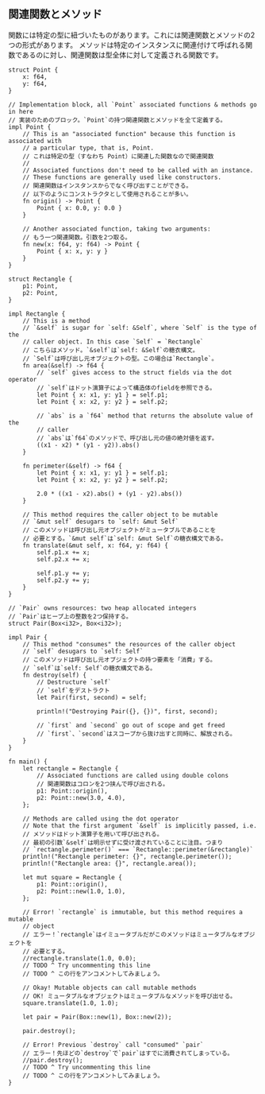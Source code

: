 ## 関連関数とメソッド

関数には特定の型に紐づいたものがあります。これには関連関数とメソッドの2つの形式があります。
メソッドは特定のインスタンスに関連付けて呼ばれる関数であるのに対し、関連関数は型全体に対して定義される関数です。

    struct Point {
        x: f64,
        y: f64,
    }

    // Implementation block, all `Point` associated functions & methods go in here
    // 実装のためのブロック。`Point`の持つ関連関数とメソッドを全て定義する。
    impl Point {
        // This is an "associated function" because this function is associated with
        // a particular type, that is, Point.
        // これは特定の型（すなわち Point）に関連した関数なので関連関数
        //
        // Associated functions don't need to be called with an instance.
        // These functions are generally used like constructors.
        // 関連関数はインスタンスからでなく呼び出すことができる。
        // 以下のようにコンストラクタとして使用されることが多い。
        fn origin() -> Point {
            Point { x: 0.0, y: 0.0 }
        }

        // Another associated function, taking two arguments:
        // もう一つ関連関数。引数を2つ取る。
        fn new(x: f64, y: f64) -> Point {
            Point { x: x, y: y }
        }
    }

    struct Rectangle {
        p1: Point,
        p2: Point,
    }

    impl Rectangle {
        // This is a method
        // `&self` is sugar for `self: &Self`, where `Self` is the type of the
        // caller object. In this case `Self` = `Rectangle`
        // こちらはメソッド。`&self`は`self: &Self`の糖衣構文。
        // `Self`は呼び出し元オブジェクトの型。この場合は`Rectangle`。
        fn area(&self) -> f64 {
            // `self` gives access to the struct fields via the dot operator
            // `self`はドット演算子によって構造体のfieldを参照できる。
            let Point { x: x1, y: y1 } = self.p1;
            let Point { x: x2, y: y2 } = self.p2;

            // `abs` is a `f64` method that returns the absolute value of the
            // caller
            // `abs`は`f64`のメソッドで、呼び出し元の値の絶対値を返す。
            ((x1 - x2) * (y1 - y2)).abs()
        }

        fn perimeter(&self) -> f64 {
            let Point { x: x1, y: y1 } = self.p1;
            let Point { x: x2, y: y2 } = self.p2;

            2.0 * ((x1 - x2).abs() + (y1 - y2).abs())
        }

        // This method requires the caller object to be mutable
        // `&mut self` desugars to `self: &mut Self`
        // このメソッドは呼び出し元オブジェクトがミュータブルであることを
        // 必要とする。`&mut self`は`self: &mut Self`の糖衣構文である。
        fn translate(&mut self, x: f64, y: f64) {
            self.p1.x += x;
            self.p2.x += x;

            self.p1.y += y;
            self.p2.y += y;
        }
    }

    // `Pair` owns resources: two heap allocated integers
    // `Pair`はヒープ上の整数を2つ保持する。
    struct Pair(Box<i32>, Box<i32>);

    impl Pair {
        // This method "consumes" the resources of the caller object
        // `self` desugars to `self: Self`
        // このメソッドは呼び出し元オブジェクトの持つ要素を「消費」する。
        // `self`は`self: Self`の糖衣構文である。
        fn destroy(self) {
            // Destructure `self`
            // `self`をデストラクト
            let Pair(first, second) = self;

            println!("Destroying Pair({}, {})", first, second);

            // `first` and `second` go out of scope and get freed
            // `first`、`second`はスコープから抜け出すと同時に、解放される。
        }
    }

    fn main() {
        let rectangle = Rectangle {
            // Associated functions are called using double colons
            // 関連関数はコロンを2つ挟んで呼び出される。
            p1: Point::origin(),
            p2: Point::new(3.0, 4.0),
        };

        // Methods are called using the dot operator
        // Note that the first argument `&self` is implicitly passed, i.e.
        // メソッドはドット演算子を用いて呼び出される。
        // 最初の引数`&self`は明示せずに受け渡されていることに注目。つまり
        // `rectangle.perimeter()` === `Rectangle::perimeter(&rectangle)`
        println!("Rectangle perimeter: {}", rectangle.perimeter());
        println!("Rectangle area: {}", rectangle.area());

        let mut square = Rectangle {
            p1: Point::origin(),
            p2: Point::new(1.0, 1.0),
        };

        // Error! `rectangle` is immutable, but this method requires a mutable
        // object
        // エラー！`rectangle`はイミュータブルだがこのメソッドはミュータブルなオブジェクトを
        // 必要とする。
        //rectangle.translate(1.0, 0.0);
        // TODO ^ Try uncommenting this line
        // TODO ^ この行をアンコメントしてみましょう。

        // Okay! Mutable objects can call mutable methods
        // OK! ミュータブルなオブジェクトはミュータブルなメソッドを呼び出せる。
        square.translate(1.0, 1.0);

        let pair = Pair(Box::new(1), Box::new(2));

        pair.destroy();

        // Error! Previous `destroy` call "consumed" `pair`
        // エラー！先ほどの`destroy`で`pair`はすでに消費されてしまっている。
        //pair.destroy();
        // TODO ^ Try uncommenting this line
        // TODO ^ この行をアンコメントしてみましょう。
    }


